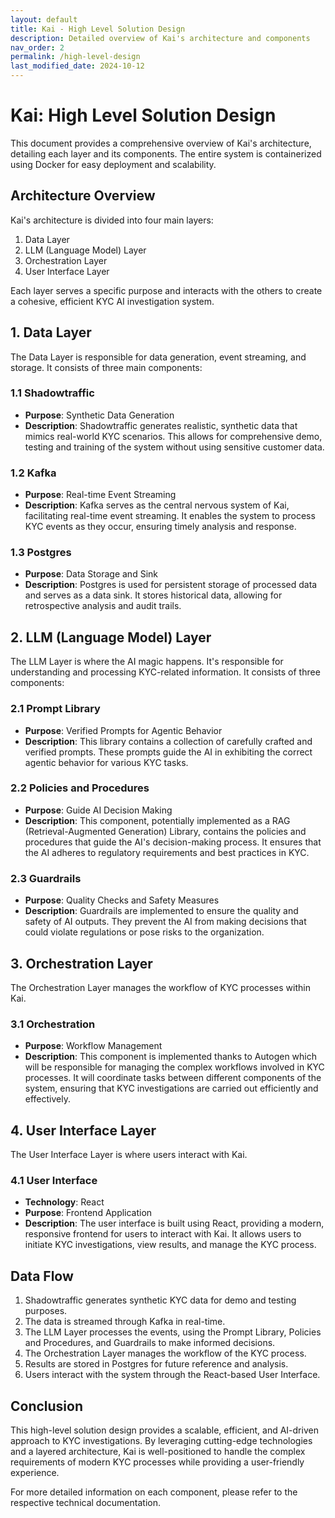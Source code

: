 ```yaml
---
layout: default
title: Kai - High Level Solution Design
description: Detailed overview of Kai's architecture and components
nav_order: 2
permalink: /high-level-design
last_modified_date: 2024-10-12
---
```


# Kai: High Level Solution Design

This document provides a comprehensive overview of Kai's architecture, detailing each layer and its components. The entire system is containerized using Docker for easy deployment and scalability.

## Architecture Overview

Kai's architecture is divided into four main layers:

1. Data Layer
2. LLM (Language Model) Layer
3. Orchestration Layer
4. User Interface Layer

Each layer serves a specific purpose and interacts with the others to create a cohesive, efficient KYC AI investigation system.

## 1. Data Layer

The Data Layer is responsible for data generation, event streaming, and storage. It consists of three main components:

### 1.1 Shadowtraffic
- **Purpose**: Synthetic Data Generation
- **Description**: Shadowtraffic generates realistic, synthetic data that mimics real-world KYC scenarios. This allows for comprehensive demo, testing and training of the system without using sensitive customer data.

### 1.2 Kafka
- **Purpose**: Real-time Event Streaming
- **Description**: Kafka serves as the central nervous system of Kai, facilitating real-time event streaming. It enables the system to process KYC events as they occur, ensuring timely analysis and response.

### 1.3 Postgres
- **Purpose**: Data Storage and Sink
- **Description**: Postgres is used for persistent storage of processed data and serves as a data sink. It stores historical data, allowing for retrospective analysis and audit trails.

## 2. LLM (Language Model) Layer

The LLM Layer is where the AI magic happens. It's responsible for understanding and processing KYC-related information. It consists of three components:

### 2.1 Prompt Library
- **Purpose**: Verified Prompts for Agentic Behavior
- **Description**: This library contains a collection of carefully crafted and verified prompts. These prompts guide the AI in exhibiting the correct agentic behavior for various KYC tasks.

### 2.2 Policies and Procedures
- **Purpose**: Guide AI Decision Making
- **Description**: This component, potentially implemented as a RAG (Retrieval-Augmented Generation) Library, contains the policies and procedures that guide the AI's decision-making process. It ensures that the AI adheres to regulatory requirements and best practices in KYC.

### 2.3 Guardrails
- **Purpose**: Quality Checks and Safety Measures
- **Description**: Guardrails are implemented to ensure the quality and safety of AI outputs. They prevent the AI from making decisions that could violate regulations or pose risks to the organization.

## 3. Orchestration Layer

The Orchestration Layer manages the workflow of KYC processes within Kai.

### 3.1 Orchestration
- **Purpose**: Workflow Management
- **Description**: This component is implemented thanks to Autogen which will be responsible for managing the complex workflows involved in KYC processes. It will coordinate tasks between different components of the system, ensuring that KYC investigations are carried out efficiently and effectively.

## 4. User Interface Layer

The User Interface Layer is where users interact with Kai.

### 4.1 User Interface
- **Technology**: React
- **Purpose**: Frontend Application
- **Description**: The user interface is built using React, providing a modern, responsive frontend for users to interact with Kai. It allows users to initiate KYC investigations, view results, and manage the KYC process.

## Data Flow

1. Shadowtraffic generates synthetic KYC data for demo and testing purposes.
2. The data is streamed through Kafka in real-time.
3. The LLM Layer processes the events, using the Prompt Library, Policies and Procedures, and Guardrails to make informed decisions.
4. The Orchestration Layer manages the workflow of the KYC process.
5. Results are stored in Postgres for future reference and analysis.
6. Users interact with the system through the React-based User Interface.

## Conclusion

This high-level solution design provides a scalable, efficient, and AI-driven approach to KYC investigations. By leveraging cutting-edge technologies and a layered architecture, Kai is well-positioned to handle the complex requirements of modern KYC processes while providing a user-friendly experience.

For more detailed information on each component, please refer to the respective technical documentation.